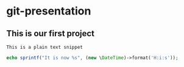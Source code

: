 # git-presentation

## This is our first project

`This is a plain text snippet`

```php
echo sprintf("It is now %s", (new \DateTime)->format('H:i:s'));
```
